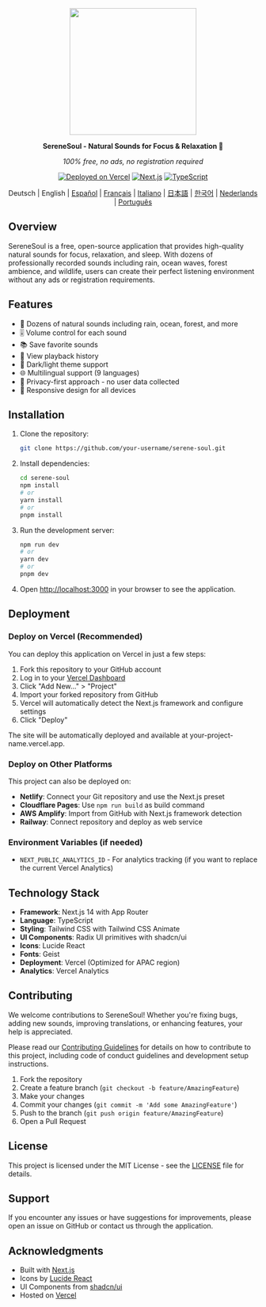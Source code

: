 <div align="center">
  <img src="src/assets/logo-cover.png" width=256></img>
  <p><strong>SereneSoul - Natural Sounds for Focus & Relaxation 🌿</strong></p>

  *100% free, no ads, no registration required*

[![Deployed on Vercel](https://img.shields.io/badge/Deployed%20on-Vercel-black?style=for-the-badge&logo=vercel)](https://afunning.com)
[![Next.js](https://img.shields.io/badge/Next.js-14-black?style=for-the-badge&logo=next.js)](https://nextjs.org/)
[![TypeScript](https://img.shields.io/badge/TypeScript-5-black?style=for-the-badge&logo=typescript)](https://www.typescriptlang.org/)

Deutsch | English | [Español](./docs/README.es.md) | [Français](./docs/README.fr.md) | [Italiano](./docs/README.it.md) | [日本語](./docs/README.ja.md) | [한국어](./docs/README.ko.md) | [Nederlands](./docs/README.nl.md) | [Português](./docs/README.pt.md)

</div>

## Overview

SereneSoul is a free, open-source application that provides high-quality natural sounds for focus, relaxation, and sleep. With dozens of professionally recorded sounds including rain, ocean waves, forest ambience, and wildlife, users can create their perfect listening environment without any ads or registration requirements.

## Features
- 🎵 Dozens of natural sounds including rain, ocean, forest, and more
- 🎚️ Volume control for each sound
- 📚 Save favorite sounds
- 📜 View playback history
- 🎨 Dark/light theme support
- 🌐 Multilingual support (9 languages)
- 🔐 Privacy-first approach - no user data collected
- 📱 Responsive design for all devices

## Installation

1. Clone the repository:
   ```bash
   git clone https://github.com/your-username/serene-soul.git
   ```

2. Install dependencies:
   ```bash
   cd serene-soul
   npm install
   # or
   yarn install
   # or
   pnpm install
   ```

3. Run the development server:
   ```bash
   npm run dev
   # or
   yarn dev
   # or
   pnpm dev
   ```

4. Open [http://localhost:3000](http://localhost:300) in your browser to see the application.

## Deployment

### Deploy on Vercel (Recommended)

You can deploy this application on Vercel in just a few steps:

1. Fork this repository to your GitHub account
2. Log in to your [Vercel Dashboard](https://vercel.com/)
3. Click "Add New..." > "Project"
4. Import your forked repository from GitHub
5. Vercel will automatically detect the Next.js framework and configure settings
6. Click "Deploy"

The site will be automatically deployed and available at your-project-name.vercel.app.

### Deploy on Other Platforms

This project can also be deployed on:
- **Netlify**: Connect your Git repository and use the Next.js preset
- **Cloudflare Pages**: Use `npm run build` as build command
- **AWS Amplify**: Import from GitHub with Next.js framework detection
- **Railway**: Connect repository and deploy as web service

### Environment Variables (if needed)
- `NEXT_PUBLIC_ANALYTICS_ID` - For analytics tracking (if you want to replace the current Vercel Analytics)

## Technology Stack
- **Framework**: Next.js 14 with App Router
- **Language**: TypeScript
- **Styling**: Tailwind CSS with Tailwind CSS Animate
- **UI Components**: Radix UI primitives with shadcn/ui
- **Icons**: Lucide React
- **Fonts**: Geist
- **Deployment**: Vercel (Optimized for APAC region)
- **Analytics**: Vercel Analytics

## Contributing

We welcome contributions to SereneSoul! Whether you're fixing bugs, adding new sounds, improving translations, or enhancing features, your help is appreciated.

Please read our [Contributing Guidelines](CONTRIBUTING.md) for details on how to contribute to this project, including code of conduct guidelines and development setup instructions.

1. Fork the repository
2. Create a feature branch (`git checkout -b feature/AmazingFeature`)
3. Make your changes
4. Commit your changes (`git commit -m 'Add some AmazingFeature'`)
5. Push to the branch (`git push origin feature/AmazingFeature`)
6. Open a Pull Request

## License

This project is licensed under the MIT License - see the [LICENSE](LICENSE) file for details.

## Support

If you encounter any issues or have suggestions for improvements, please open an issue on GitHub or contact us through the application.

## Acknowledgments

- Built with [Next.js](https://nextjs.org/)
- Icons by [Lucide React](https://lucide.dev/)
- UI Components from [shadcn/ui](https://ui.shadcn.com/)
- Hosted on [Vercel](https://vercel.com/)